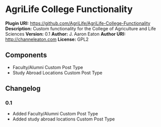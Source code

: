 # AgriLife College Functionality

__Plugin URI:__ https://github.com/AgriLife/AgriLife-College-Functionality
__Description:__ Custom functionality for the College of Agriculture and Life Sciences
__Version:__ 0.1
__Author:__ J. Aaron Eaton
__Author URI:__ http://channeleaton.com
__License:__ GPL2

## Components
 - Faculty/Alumni Custom Post Type
 - Study Abroad Locations Custom Post Type

 ## Changelog

 ### 0.1

 * Added Faculty/Alumni Custom Post Type
 * Added study abroad locations Custom Post Type